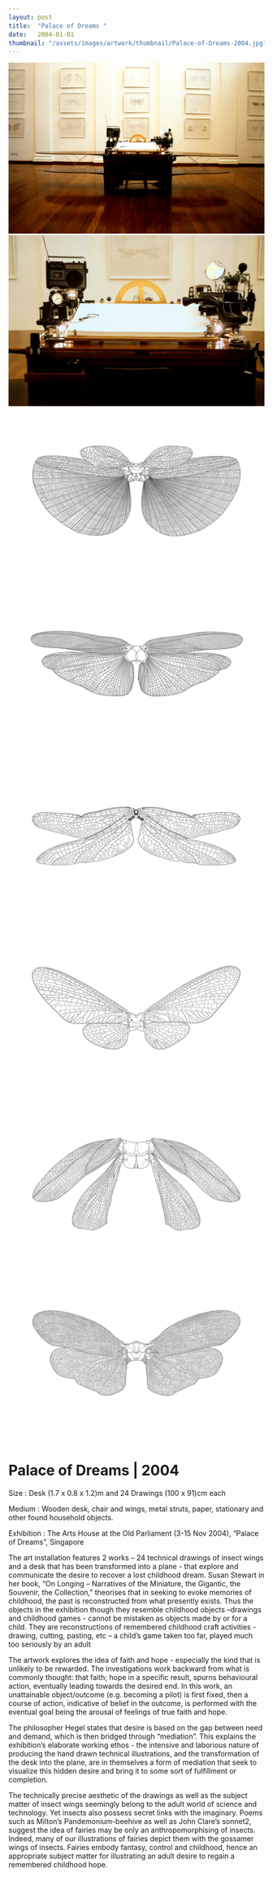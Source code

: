```yaml
---
layout: post
title:  "Palace of Dreams "
date:   2004-01-01
thumbnail: "/assets/images/artwork/thumbnail/Palace-of-Dreams-2004.jpg"
---
```


![My image Name](/assets/images/artwork/Palace-of-Dreams_01.jpg)
![My image Name](/assets/images/artwork/Palace-of-Dreams_02.jpg)
![My image Name](/assets/images/artwork/Palace-of-Dreams_03.jpg)
![My image Name](/assets/images/artwork/Palace-of-Dreams_04.jpg)
![My image Name](/assets/images/artwork/Palace-of-Dreams_05.jpg)
![My image Name](/assets/images/artwork/Palace-of-Dreams_06.jpg)
![My image Name](/assets/images/artwork/Palace-of-Dreams_07.jpg)
![My image Name](/assets/images/artwork/Palace-of-Dreams_08.jpg)


# Palace of Dreams | 2004

Size
: Desk (1.7 x 0.8 x 1.2)m and 24 Drawings (100 x 91)cm each

Medium
: Wooden desk, chair and wings, metal struts, paper, stationary and other found household objects.

Exhibition
: The Arts House at the Old Parliament (3-15 Nov 2004), “Palace of Dreams”, Singapore

The art installation features 2 works – 24 technical drawings of insect wings and a desk that has been transformed into a plane - that explore and communicate the desire to recover a lost childhood dream.  Susan Stewart in her book, “On Longing – Narratives of the Miniature, the Gigantic, the Souvenir, the Collection,” theorises that in seeking to evoke memories of childhood, the past is reconstructed from what presently exists.  Thus the objects in the exhibition though they resemble childhood objects –drawings and childhood games - cannot be mistaken as objects made by or for a child. They are reconstructions of remembered childhood craft activities - drawing, cutting, pasting, etc – a child’s game taken too far, played much too seriously by an adult

The artwork explores the idea of faith and hope  - especially the kind that is unlikely to be rewarded.  The investigations work backward from what is commonly thought: that faith; hope in a specific result, spurns behavioural action, eventually leading towards the desired end.   In this work, an unattainable object/outcome (e.g. becoming a pilot) is first fixed, then a course of action, indicative of belief in the outcome, is performed with the eventual goal being the arousal of feelings of true faith and hope.

The philosopher Hegel states that desire is based on the gap between need and demand, which is then bridged through “mediation”.  This explains the exhibition’s elaborate working ethos - the intensive and laborious nature of producing the hand drawn technical illustrations, and the transformation of the desk into the plane, are in themselves a form of mediation that seek to visualize this hidden desire and bring it to some sort of fulfillment or completion.

The technically precise aesthetic of the drawings as well as the subject matter of insect wings seemingly belong to the adult world of science and technology.  Yet insects also possess secret links with the imaginary.  Poems such as Milton’s Pandemonium-beehive as well as John Clare’s sonnet2, suggest the idea of fairies may be only an anthropomorphising of insects.  Indeed, many of our illustrations of fairies depict them with the gossamer wings of insects.  Fairies embody fantasy, control and childhood, hence an appropriate subject matter for illustrating an adult desire to regain a remembered childhood hope.
